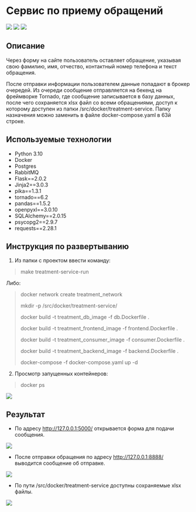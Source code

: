 ﻿#  Сервис по приему обращений #

![](https://github.com/katecapri/images-for-readme/blob/main/tornado.jpeg) ![](https://github.com/katecapri/images-for-readme/blob/main/docker.png)
  ![](https://github.com/katecapri/images-for-readme/blob/main/RabbitMQ.png)


##  Описание ##

Через форму на сайте пользователь оставляет обращение, указывая свою фамилию, имя, отчество, контактный номер телефона и текст обращения. 

После отправки информации пользователем данные попадают в брокер очередей. Из очереди сообщение отправляется на бекенд на фреймворке Tornado, где 
сообщение записывается в базу данных, после чего сохраняется xlsx файл со всеми обращениями, доступ к которому доступен из папки /src/docker/treatment-service. Папку назначения можно заменить в файле docker-compose.yaml в 63й строке.

##  Используемые технологии ##

- Python 3.10
- Docker
- Postgres
- RabbitMQ
- Flask==2.0.2
- Jinja2==3.0.3
- pika==1.3.1
- tornado==6.2
- pandas==1.5.2
- openpyxl==3.0.10
- SQLAlchemy==2.0.15
- psycopg2==2.9.7
- requests==2.28.1


##  Инструкция по развертыванию ##

1. Из папки с проектом ввести команду:

> make treatment-service-run

Либо:

> 	docker network create treatment_network
> 
> 	mkdir -p /src/docker/treatment-service/
> 
> 	docker build -t treatment_db_image -f db.Dockerfile .
> 
> 	docker build -t treatment_frontend_image -f frontend.Dockerfile .
> 
> 	docker build -t treatment_consumer_image -f consumer.Dockerfile .
> 
> 	docker build -t treatment_backend_image -f backend.Dockerfile .
> 
> 	docker-compose -f docker-compose.yaml up -d

2. Просмотр запущенных контейнеров:

> docker ps

![](https://github.com/katecapri/images-for-readme/blob/main/001.png)


##  Результат ##

- По адресу <http://127.0.0.1:5000/> открывается форма для подачи сообщения.

![](https://github.com/katecapri/images-for-readme/blob/main/003.png)

- После отправки обращения по адресу <http://127.0.0.1:8888/> выводится сообщение об отправке.

![](https://github.com/katecapri/images-for-readme/blob/main/004.png)

- По пути /src/docker/treatment-service доступны сохраняемые xlsx файлы.

![](https://github.com/katecapri/images-for-readme/blob/main/005.png)
